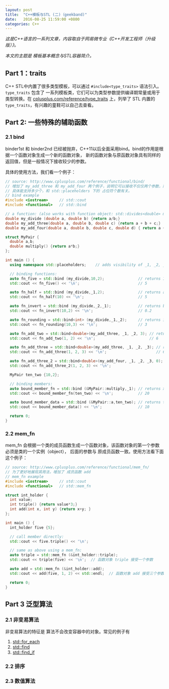 ```yaml
---
layout: post
title:  "C++模板与STL (二)（geekband)"
date:   2016-08-25 11:59:00 +0800
categories: C++
---
```


*这是C++语言的一系列文章，内容取自于网易微专业《C++开发工程师（升级版）》。*

*本文的主题是 模板基本概念与STL容器简介。*

## Part 1：traits

C++ STL中内置了很多类型模板，可以通过 `#include<type_traits>` 语法引入。`type_traits` 包含了
一系列模板类，它们可以为类型参数提供编译期常量或用于类型转换。在 [cplusplus.com/reference/type_traits](http://www.cplusplus.com/reference/type_traits/ "traits")
上，列举了 STL 内置的 `type_traits`，有兴趣的童鞋可以自己去查看。


## Part 2: 一些特殊的辅助函数

### 2.1 bind
binder1st 和 binder2nd 已经被抛弃，C++11以后全面采用bind。bind的作用是根据一个函数对象生成一个新的函数对象，
新的函数对象与原函数对象具有同样的返回值，但是一般情况下接收较少的参数。

具体的使用方法，我们看一个例子：

``` c++
// source: http://www.cplusplus.com/reference/functional/bind/
// 增加了 my_add_three 和 my_add_four 两个例子，说明它可以接收不仅仅两个参数，而是任意个。
// 具体能支持多少个，和 std::placeholders 下的 占位符个数有关。
// bind example
#include <iostream>     // std::cout
#include <functional>   // std::bind

// a function: (also works with function object: std::divides<double> my_divide;)
double my_divide (double a, double b) {return a/b;}
double my_add_three(double a, double b, double c) {return a + b + c;}
double my_add_four(double a, double b, double c, double d) { return a + b + c + d; }

struct MyPair {
  double a,b;
  double multiply() {return a*b;}
};

int main () {
  using namespace std::placeholders;    // adds visibility of _1, _2, _3,...

  // binding functions:
  auto fn_five = std::bind (my_divide,10,2);               // returns 10/2
  std::cout << fn_five() << '\n';                          // 5

  auto fn_half = std::bind (my_divide,_1,2);               // returns a/2
  std::cout << fn_half(10) << '\n';                        // 5

  auto fn_invert = std::bind (my_divide,_2,_1);            // returns b/a
  std::cout << fn_invert(10,2) << '\n';                    // 0.2

  auto fn_rounding = std::bind<int> (my_divide,_1,_2);     // returns int(a/b)
  std::cout << fn_rounding(10,3) << '\n';                  // 3

  auto fn_add_two = std::bind<double>(my_add_three, _1, _2, 3); // returns a+b+3
  std::cout << fn_add_two(1, 2) << '\n';                        // 6

  auto fn_add_three = std::bind<double>(my_add_three, _1, _2, _3); // returns a+b+c
  std::cout << fn_add_three(1, 2, 3) << '\n';                      // 6

  auto fn_add_three_2 = std::bind<double>(my_add_four, _1, _2, _3, 0); // return a+b+c+0
  std::cout << fn_add_three_2(1, 2, 3) << '\n';                        // 6

  MyPair ten_two {10,2};

  // binding members:
  auto bound_member_fn = std::bind (&MyPair::multiply,_1); // returns x.multiply()
  std::cout << bound_member_fn(ten_two) << '\n';           // 20

  auto bound_member_data = std::bind (&MyPair::a,ten_two); // returns ten_two.a
  std::cout << bound_member_data() << '\n';                // 10

  return 0;
}
```

### 2.2 mem_fn

mem_fn 会根据一个类的成员函数生成一个函数对象，该函数对象的第一个参数必须是类的一个实例（object），
后面的参数与 原成员函数一致。使用方法看下面这个例子：

``` c++
// source: http://www.cplusplus.com/reference/functional/mem_fn/
// 为了更好地展现其用法，增加了 成员函数 add
// mem_fn example
#include <iostream>     // std::cout
#include <functional>   // std::mem_fn

struct int_holder {
  int value;
  int triple() {return value*3;}
  int add(int x, int y) {return x+y; }
};

int main () {
  int_holder five {5};

  // call member directly:
  std::cout << five.triple() << '\n';

  // same as above using a mem_fn:
  auto triple = std::mem_fn (&int_holder::triple);
  std::cout << triple(five) << '\n';  // 函数对象 triple 接受一个参数

  auto add = std::mem_fn (&int_holder::add);
  std::cout << add(five, 1, 2) << std::endl;  // 函数对象 add 接受三个参数

  return 0;
}
```

## Part 3 泛型算法
### 2.1 非变易算法 
非变易算法的特征是 算法不会改变容器中的对象。常见的例子有

1. [std::for_each](http://www.cplusplus.com/reference/algorithm/for_each/ "for_each")
2. [std::find](http://www.cplusplus.com/reference/algorithm/find/ "find")
3. [std::find_if](http://www.cplusplus.com/reference/algorithm/find_if/ "find_if") 

### 2.2 排序

### 2.3 数值算法
